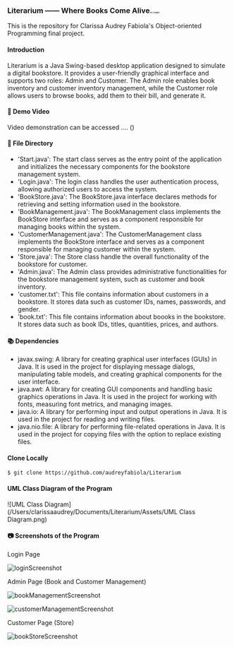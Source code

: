 ###  **Literarium —— Where Books Come Alive.**<img src="/Users/clarissaaudrey/Documents/Literarium/Assets/Logo3.png" alt="Logo3" style="zoom: 25%;" />

This is the repository for Clarissa Audrey Fabiola's Object-oriented Programming final project.

#### Introduction

Literarium is a Java Swing-based desktop application designed to simulate a digital bookstore. It provides a user-friendly graphical interface and supports two roles: Admin and Customer. The Admin role enables book inventory and customer inventory management, while the Customer role allows users to browse books, add them to their bill, and generate it.



#### 🎥 Demo Video

Video demonstration can be accessed .... ()



#### 📁 File Directory

- 'Start.java': The start class serves as the entry point of the application and initializes the necessary components for the bookstore management system.
- 'Login.java': The login class handles the user authentication process, allowing authorized users to access the system.
- 'BookStore.java': The BookStore.java interface declares methods for retrieving and setting information used in the bookstore.
- 'BookManagement.java': The BookManagement class implements the BookStore interface and serves as a component responsible for managing books within the system.
- 'CustomerManagement.java': The CustomerManagement class implements the BookStore interface and serves as a component responsible for managing customer within the system.
- 'Store.java': The Store class handle the overall functionality of the bookstore for customer.
- 'Admin.java': The Admin class provides administrative functionalities for the bookstore management system, such as customer and book inventory.
- 'customer.txt': This file contains information about customers in a bookstore. It stores data such as customer IDs, names, passwords, and gender.
- 'book.txt': This file contains information about boooks in the bookstore. It stores data such as book IDs, titles, quantities, prices, and authors.



#### 📚 Dependencies

- javax.swing: A library for creating graphical user interfaces (GUIs) in Java. It is used in the project for displaying message dialogs, manipulating table models, and creating graphical components for the user interface.
- java.awt: A library for creating GUI components and handling basic graphics operations in Java. It is used in the project for working with fonts, measuring font metrics, and managing images.
- java.io: A library for performing input and output operations in Java. It is used in the project for reading and writing files.
- java.nio.file: A library for performing file-related operations in Java. It is used in the project for copying files with the option to replace existing files.



#### Clone Locally

```
$ git clone https://github.com/audreyfabiola/Literarium
```



#### UML Class Diagram of the Program

![UML Class Diagram](/Users/clarissaaudrey/Documents/Literarium/Assets/UML Class Diagram.png)



#### 📷 Screenshots of the Program

Login Page

![loginScreenshot](/Users/clarissaaudrey/Documents/Literarium/Assets/loginScreenshot.png)



Admin Page (Book and Customer Management)

![bookManagementScreenshot](/Users/clarissaaudrey/Documents/Literarium/Assets/bookManagementScreenshot.png)

![customerManagementScreenshot](/Users/clarissaaudrey/Documents/Literarium/Assets/customerManagementScreenshot.png)



Customer Page (Store)

![bookStoreScreenshot](/Users/clarissaaudrey/Documents/Literarium/Assets/bookStoreScreenshot.png)